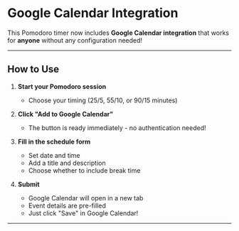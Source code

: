 # Google Calendar Integration 


This Pomodoro timer now includes **Google Calendar integration** that works for **anyone** without any configuration needed!

---

## How to Use 

1. **Start your Pomodoro session**
   - Choose your timing (25/5, 55/10, or 90/15 minutes)

2. **Click "Add to Google Calendar"**
   - The button is ready immediately - no authentication needed!

3. **Fill in the schedule form**
   - Set date and time
   - Add a title and description
   - Choose whether to include break time

4. **Submit**
   - Google Calendar will open in a new tab
   - Event details are pre-filled
   - Just click "Save" in Google Calendar!

---



